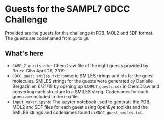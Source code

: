 # Guests for the SAMPL7 GDCC Challenge

Provided are the guests for this challenge in PDB, MOL2 and SDF format. The guests are codenamed from `g1` to `g8`.

## What's here
- `SAMPL7_guests.cdx` : ChemDraw file of the eight guests provided by Bruce Gibb April 26, 2019.
- `GDCC_guest_smiles.txt`: isomeric SMILES strings and ids for the guest molecules. SMILES strings for the guests were generated by Danielle Bergazin on 6/21/19 by opening up `SAMPL7_guests.cdx` in ChemDraw and converting each structure to a SMILES string. Codenames for each guest are included in the textfile.
- `input_maker.ipynb`: The jupyter notebook used to generate the PDB, MOL2 and SDF files for each guest using OpenEye toolkits and the SMILES strings and codenames found in `GDCC_guest_smiles.txt`.
